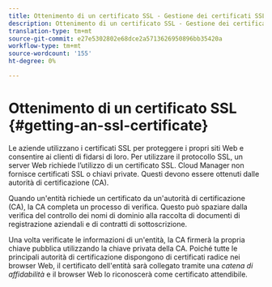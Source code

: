 ```yaml
---
title: Ottenimento di un certificato SSL - Gestione dei certificati SSL
description: Ottenimento di un certificato SSL - Gestione dei certificati SSL
translation-type: tm+mt
source-git-commit: e27e5302802e68dce2a5713626950896bb35420a
workflow-type: tm+mt
source-wordcount: '155'
ht-degree: 0%

---
```



# Ottenimento di un certificato SSL {#getting-an-ssl-certificate}

Le aziende utilizzano i certificati SSL per proteggere i propri siti Web e consentire ai clienti di fidarsi di loro. Per utilizzare il protocollo SSL, un server Web richiede l’utilizzo di un certificato SSL. Cloud Manager non fornisce certificati SSL o chiavi private. Questi devono essere ottenuti dalle autorità di certificazione (CA).

Quando un&#39;entità richiede un certificato da un&#39;autorità di certificazione (CA), la CA completa un processo di verifica. Questo può spaziare dalla verifica del controllo dei nomi di dominio alla raccolta di documenti di registrazione aziendali e di contratti di sottoscrizione.

Una volta verificate le informazioni di un&#39;entità, la CA firmerà la propria chiave pubblica utilizzando la chiave privata della CA. Poiché tutte le principali autorità di certificazione dispongono di certificati radice nei browser Web, il certificato dell&#39;entità sarà collegato tramite una *catena di affidabilità* e il browser Web lo riconoscerà come certificato attendibile.

